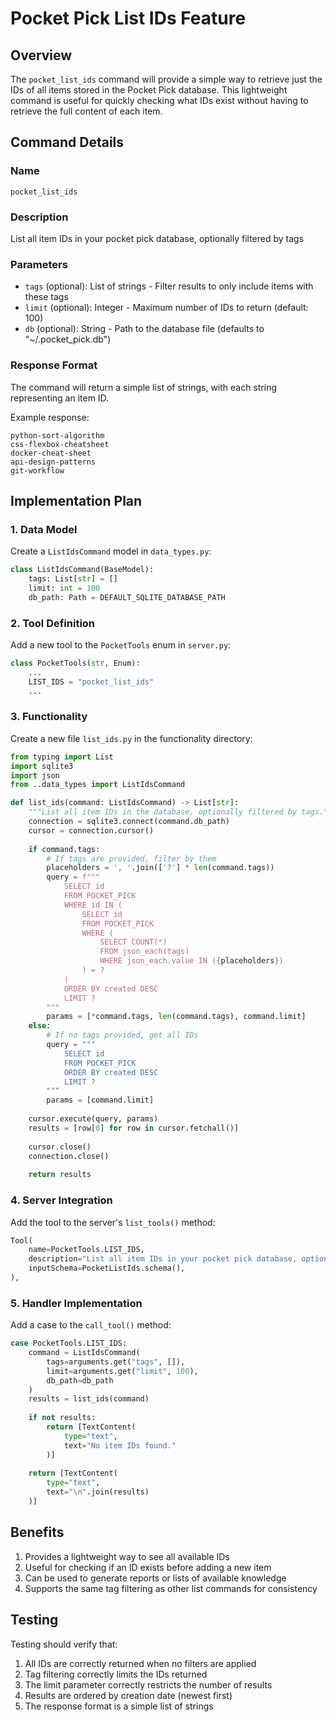 # Pocket Pick List IDs Feature

## Overview
The `pocket_list_ids` command will provide a simple way to retrieve just the IDs of all items stored in the Pocket Pick database. This lightweight command is useful for quickly checking what IDs exist without having to retrieve the full content of each item.

## Command Details

### Name
`pocket_list_ids`

### Description
List all item IDs in your pocket pick database, optionally filtered by tags

### Parameters
- `tags` (optional): List of strings - Filter results to only include items with these tags
- `limit` (optional): Integer - Maximum number of IDs to return (default: 100)
- `db` (optional): String - Path to the database file (defaults to "~/.pocket_pick.db")

### Response Format
The command will return a simple list of strings, with each string representing an item ID.

Example response:
```
python-sort-algorithm
css-flexbox-cheatsheet
docker-cheat-sheet
api-design-patterns
git-workflow
```

## Implementation Plan

### 1. Data Model
Create a `ListIdsCommand` model in `data_types.py`:
```python
class ListIdsCommand(BaseModel):
    tags: List[str] = []
    limit: int = 100
    db_path: Path = DEFAULT_SQLITE_DATABASE_PATH
```

### 2. Tool Definition
Add a new tool to the `PocketTools` enum in `server.py`:
```python
class PocketTools(str, Enum):
    ...
    LIST_IDS = "pocket_list_ids"
    ...
```

### 3. Functionality
Create a new file `list_ids.py` in the functionality directory:
```python
from typing import List
import sqlite3
import json
from ..data_types import ListIdsCommand

def list_ids(command: ListIdsCommand) -> List[str]:
    """List all item IDs in the database, optionally filtered by tags."""
    connection = sqlite3.connect(command.db_path)
    cursor = connection.cursor()
    
    if command.tags:
        # If tags are provided, filter by them
        placeholders = ', '.join(['?'] * len(command.tags))
        query = f"""
            SELECT id 
            FROM POCKET_PICK
            WHERE id IN (
                SELECT id 
                FROM POCKET_PICK 
                WHERE (
                    SELECT COUNT(*) 
                    FROM json_each(tags) 
                    WHERE json_each.value IN ({placeholders})
                ) = ?
            )
            ORDER BY created DESC
            LIMIT ?
        """
        params = [*command.tags, len(command.tags), command.limit]
    else:
        # If no tags provided, get all IDs
        query = """
            SELECT id
            FROM POCKET_PICK
            ORDER BY created DESC
            LIMIT ?
        """
        params = [command.limit]
    
    cursor.execute(query, params)
    results = [row[0] for row in cursor.fetchall()]
    
    cursor.close()
    connection.close()
    
    return results
```

### 4. Server Integration
Add the tool to the server's `list_tools()` method:
```python
Tool(
    name=PocketTools.LIST_IDS,
    description="List all item IDs in your pocket pick database, optionally filtered by tags",
    inputSchema=PocketListIds.schema(),
),
```

### 5. Handler Implementation
Add a case to the `call_tool()` method:
```python
case PocketTools.LIST_IDS:
    command = ListIdsCommand(
        tags=arguments.get("tags", []),
        limit=arguments.get("limit", 100),
        db_path=db_path
    )
    results = list_ids(command)
    
    if not results:
        return [TextContent(
            type="text",
            text="No item IDs found."
        )]
    
    return [TextContent(
        type="text",
        text="\n".join(results)
    )]
```

## Benefits
1. Provides a lightweight way to see all available IDs
2. Useful for checking if an ID exists before adding a new item
3. Can be used to generate reports or lists of available knowledge
4. Supports the same tag filtering as other list commands for consistency

## Testing
Testing should verify that:
1. All IDs are correctly returned when no filters are applied
2. Tag filtering correctly limits the IDs returned
3. The limit parameter correctly restricts the number of results
4. Results are ordered by creation date (newest first)
5. The response format is a simple list of strings